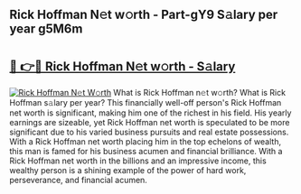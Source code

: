 ## Rick Hoffman N𝚎t w𝚘rth - Part-gY9 S𝚊lary per year g5M6m

# <h2><a href="http://gc0dx2f.nevu.top/?p=Rick+Hoffman">🔗 👉🔴 Rick Hoffman N𝚎t w𝚘rth - S𝚊lary</a></h2>

[![Rick Hoffman N𝚎t W𝚘rth](https://i.imgur.com/Oavwk0R.jpeg)](http://gc0dx2f.nevu.top/?p=Rick+Hoffman)
What is Rick Hoffman n𝚎t w𝚘rth? What is Rick Hoffman s𝚊lary per year?
This financially well-off person's Rick Hoffman net worth is significant, making him one of the richest in his field. His yearly earnings are sizeable, yet Rick Hoffman net worth is speculated to be more significant due to his varied business pursuits and real estate possessions. With a Rick Hoffman net worth placing him in the top echelons of wealth, this man is famed for his business acumen and financial brilliance. With a Rick Hoffman net worth in the billions and an impressive income, this wealthy person is a shining example of the power of hard work, perseverance, and financial acumen.
